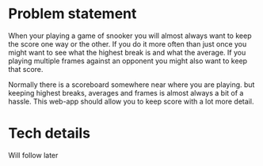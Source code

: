 # Problem statement

When your playing a game of snooker you will almost always want to keep the score one way or the other. If you do it more often than just once you might want to see what the highest break is and what the average. If you playing multiple frames against an opponent you might also want to keep that score.

Normally there is a scoreboard somewhere near where you are playing. but keeping highest breaks, averages and frames is almost always a bit of a hassle. This web-app should allow you to keep score with a lot more detail.

# Tech details

Will follow later
